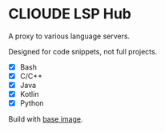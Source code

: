 # CLIOUDE LSP Hub

A proxy to various language servers.

Designed for code snippets, not full projects.

- [x] Bash
- [x] C/C++
- [x] Java
- [x] Kotlin
- [x] Python

Build with [base image](https://github.com/ccw630/CLIOUDE-runenv).